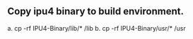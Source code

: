 ##  Copy ipu4 binary to build environment.
  a. cp -rf IPU4-Binary/lib/* /lib
  b. cp -rf IPU4-Binary/usr/* /usr


